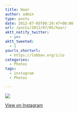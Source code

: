 ```yaml
---
title: Haar
author: admin
type: posts
date: 2012-07-05T08:29:47+00:00
url: /posts/2012/07/05/haar/
aktt_notify_twitter:
  - yes
aktt_tweeted:
  - 1
yourls_shorturl:
  - https://lobban.org/i/io
categories:
  - Photos
tags:
  - instagram
  - Photos

---
```

![][1]

[View on Instagram][2]

 [1]: https://lobban.org/wp-content/uploads/HLIC/9f6321d1dd80460b3a1212b6ba844a2c.jpg
 [2]: http://instagr.am/p/MsTbIiKlpg/